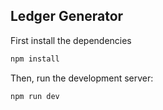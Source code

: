 ## Ledger Generator

First install the dependencies

```bash
npm install
```

Then, run the development server:

```bash
npm run dev
```


